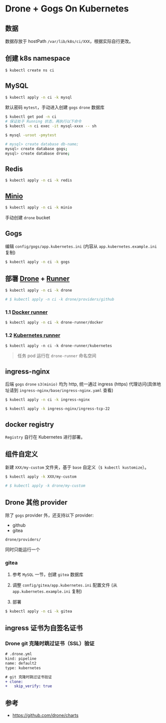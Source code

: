 # Drone + Gogs On Kubernetes

## 数据

数据存放于 hostPath `/var/lib/k8s/ci/XXX`，根据实际自行更改。

## 创建 k8s namespace

```bash
$ kubectl create ns ci
```

## MySQL

```bash
$ kubectl apply -n ci -k mysql
```

默认密码 `mytest`，手动进入创建 `gogs` `drone` 数据库

```bash
$ kubectl get pod -n ci
# 保证处于 Running 状态，再执行以下命令
$ kubectl -n ci exec -it mysql-xxxx -- sh

$ mysql -uroot -pmytest

# mysql> create database db-name;
mysql> create database gogs;
mysql> create database drone;
```

## Redis

```bash
$ kubectl apply -n ci -k redis
```

## [Minio](https://github.com/helm/charts/tree/master/stable/minio)

```bash
$ kubectl apply -n ci -k minio
```

手动创建 `drone` bucket

## Gogs

编辑 `config/gogs/app.kubernetes.ini` (内容从 `app.kubernetes.example.ini` 复制)

```bash
$ kubectl apply -n ci -k gogs
```

## 部署 [Drone](https://github.com/helm/charts/tree/master/stable/drone) + [Runner](https://docs.drone.io/runner/overview/)

```bash
$ kubectl apply -n ci -k drone

# $ kubectl apply -n ci -k drone/providers/github
```

### 1.1 [Docker runner](https://docs.drone.io/runner/docker/installation/linux/)

```bash
$ kubectl apply -n ci -k drone-runner/docker
```

### 1.2 [Kubernetes runner](https://docs.drone.io/runner/kubernetes/installation/)

```
$ kubectl apply -n ci -k drone-runner/kubernetes
```

> 任务 pod 运行在 `drone-runner` 命名空间

## ingress-nginx

后端 `gogs` `drone` `s3(minio)` 均为 http, 统一通过 ingress (https) 代理访问(具体地址请到 `ingress-nginx/base/ingress-nginx.yaml` 查看)

```bash
$ kubectl apply -n ci -k ingress-nginx

$ kubectl apply -k ingress-nginx/ingress-tcp-22
```

## docker registry

`Registry` 自行在 Kubernetes 进行部署。

## 组件自定义

新建 `XXX/my-custom` 文件夹，基于 `base` 自定义（`$ kubectl kustomize`）。

```bash
$ kubectl apply -k XXX/my-custom

# $ kubectl apply -k drone/my-custom
```

## Drone 其他 provider

除了 `gogs` provider 外，还支持以下 provider:

* github
* gitea

`drone/providers/`

同时只能运行一个

### gitea

1. 参考 `MySQL` 一节，创建 `gitea` 数据库

2. 调整 `config/gitea/app.kubernetes.ini` 配置文件 (从 `app.kubernetes.example.ini` 复制)

3. 部署

```bash
$ kubectl apply -n ci -k gitea
```

## ingress 证书为自签名证书

### Drone git 克隆时跳过证书（SSL）验证

```diff
# .drone.yml
kind: pipeline
name: default2
type: kubernetes

# git 克隆时跳过证书验证
+ clone:
+   skip_verify: true
```

## 参考

* https://github.com/drone/charts
